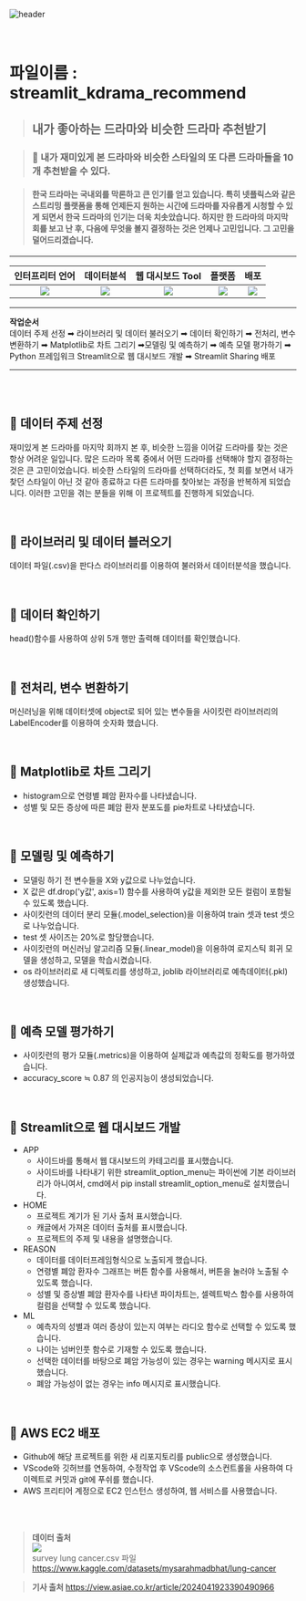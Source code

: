 ![header](https://capsule-render.vercel.app/api?text=Getting%20drama%20recommend!&fontSize=40&width=100)
<br>
<br>
<br>

# 파일이름 : streamlit_kdrama_recommend
> ## 내가 좋아하는 드라마와 비슷한 드라마 추천받기

 > ### &#129321; 내가 재미있게 본 드라마와 비슷한 스타일의 또 다른 드라마들을 10개 추천받을 수 있다.

 > #### 한국 드라마는 국내외를 막론하고 큰 인기를 얻고 있습니다. 특히 넷플릭스와 같은 스트리밍 플랫폼을 통해 언제든지 원하는 시간에 드라마를 자유롭게 시청할 수 있게 되면서 한국 드라마의 인기는 더욱 치솟았습니다. 하지만 한 드라마의 마지막 회를 보고 난 후, 다음에 무엇을 볼지 결정하는 것은 언제나 고민입니다. 그 고민을 덜어드리겠습니다.


---

|인터프리터 언어|데이터분석|웹 대시보드 Tool|플랫폼|배포|
|:------:|:------:|:---------:|:-----:|:--------:|
|<img src="https://img.shields.io/badge/Python-3776AB?style=flat-square&logo=Python&logoColor=white"/>|<img src="https://img.shields.io/badge/jupyter-%23FA0F00.svg?style=for-the-badge&logo=jupyter&logoColor=white /">|<img src="https://img.shields.io/badge/Visual Studio Code-007ACC?style=flat-square&logo=Visual Studio Code&logoColor=white"/>|<img src="https://img.shields.io/badge/GitHub-181717?style=flat-square&logo=GitHub&logoColor=white"/>|<img src="https://img.shields.io/badge/Streamlit%20Sharing-FF9900?style=for-the-badge">|

---
**작업순서**<br>
    데이터 주제 선정 ➡︎ 라이브러리 및 데이터 불러오기 ➡︎ 데이터 확인하기 ➡︎ 전처리, 변수 변환하기 ➡︎ Matplotlib로 차트 그리기 ➡︎모델링 및 예측하기 ➡︎ 예측 모델 평가하기 ➡︎ Python 프레임워크 Streamlit으로 웹 대시보드 개발 ➡︎ Streamlit Sharing 배포

---
<br>
<br>

:pencil: 데이터 주제 선정 
-
재미있게 본 드라마를 마지막 회까지 본 후, 비슷한 느낌을 이어갈 드라마를 찾는 것은 항상 어려운 일입니다. 많은 드라마 목록 중에서 어떤 드라마를 선택해야 할지 결정하는 것은 큰 고민이었습니다. 비슷한 스타일의 드라마를 선택하더라도, 첫 회를 보면서 내가 찾던 스타일이 아닌 것 같아 종료하고 다른 드라마를 찾아보는 과정을 반복하게 되었습니다. 이러한 고민을 겪는 분들을 위해 이 프로젝트를 진행하게 되었습니다.
  
<br>

:pencil: 라이브러리 및 데이터 블러오기
-
  데이터 파일(.csv)을 판다스 라이브러리를 이용하여 불러와서 데이터분석을 했습니다.<br> 

<br>

:pencil: 데이터 확인하기
-
 head()함수를 사용하여 상위 5개 행만 출력해 데이터를 확인했습니다.

<br>

:pencil: 전처리, 변수 변환하기
-
 머신러닝을 위해 데이터셋에 object로 되어 있는 변수들을 사이킷런 라이브러리의 LabelEncoder를 이용하여 숫자화 했습니다.

<br>

:pencil: Matplotlib로 차트 그리기
-
 - histogram으로 연령별 폐암 환자수를 나타냈습니다. <br>
 - 성별 및 모든 증상에 따른 폐암 환자 분포도를 pie차트로 나타냈습니다. 

<br>

:pencil: 모델링 및 예측하기
-
 - 모델링 하기 전 변수들을 X와 y값으로 나누었습니다.
 - X 값은 df.drop('y값', axis=1) 함수를 사용하여 y값을 제외한 모든 컬럼이 포함될 수 있도록 했습니다.
 - 사이킷런의 데이터 분리 모듈(.model_selection)을 이용하여 train 셋과 test 셋으로 나누었습니다.
 - test 셋 사이즈는 20%로 할당했습니다.
 - 사이킷런의 머신러닝 알고리즘 모듈(.linear_model)을 이용하여 로지스틱 회귀 모델을 생성하고, 모델을 학습시켰습니다.
 - os 라이브러리로 새 디렉토리를 생성하고, joblib 라이브러리로 예측데이터(.pkl) 생성했습니다.<br>

<br>

:pencil: 예측 모델 평가하기
-
 - 사이킷런의 평가 모듈(.metrics)을 이용하여 실제값과 예측값의 정확도를 평가하였습니다.
 - accuracy_score ≒ 0.87 의 인공지능이 생성되었습니다.

 <br>

:pencil: Streamlit으로 웹 대시보드 개발
-

- APP<br>
  * 사이드바를 통해서 웹 대시보드의 카테고리를 표시했습니다.<br>
  * 사이드바를 나타내기 위한 streamlit_option_menu는 파이썬에 기본 라이브러리가 아니여서, cmd에서 pip install streamlit_option_menu로 설치했습니다.<br>
- HOME <br>
  * 프로젝트 계기가 된 기사 출처 표시했습니다.<br>
  * 캐글에서 가져온 데이터 출처를 표시했습니다.<br>
  * 프로젝트의 주제 및 내용을 설명했습니다.<br>
- REASON<br>
  * 데이터를 데이터프레임형식으로 노출되게 했습니다.<br>
  * 연령별 폐암 환자수 그래프는 버튼 함수를 사용해서, 버튼을 눌러야 노출될 수 있도록 했습니다.<br>
  * 성별 및 증상별 폐암 환자수를 나타낸 파이차트는, 셀렉트박스 함수를 사용하여 컬럼을 선택할 수 있도록 했습니다.<br>
- ML<br>
  * 예측자의 성별과 여러 증상이 있는지 여부는 라디오 함수로 선택할 수 있도록 했습니다.<br>
  * 나이는 넘버인풋 함수로 기재할 수 있도록 했습니다.<br>
  * 선택한 데이터를 바탕으로 폐암 가능성이 있는 경우는 warning 메시지로 표시했습니다.<br>
  * 폐암 가능성이 없는 경우는 info 메시지로 표시했습니다.<br>
<br>

:pencil:  AWS EC2 배포
-
  - Github에 해당 프로젝트를 위한 새 리포지토리를 public으로 생성했습니다.
  - VScode와 깃허브를 연동하여, 수정작업 후 VScode의 소스컨트롤을 사용하여 다이렉트로 커밋과 git에 푸쉬를 했습니다.
  - AWS 프리티어 계정으로 EC2 인스턴스 생성하여, 웹 서비스를 사용했습니다.

<br>
<br>

> **데이터 출처**<br><img src="https://img.shields.io/badge/Kaggle-20BEFF?style=for-the-badge&logo=Kaggle&logoColor=white" /><br>
 survey lung cancer.csv 파일
 <https://www.kaggle.com/datasets/mysarahmadbhat/lung-cancer><br>
    
    

> **기사 출처**
 <https://view.asiae.co.kr/article/2024041923390490966>
> 
 
